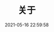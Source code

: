 ---
pageComponent: 
  name: Catalogue
  data: 
    key: 10.关于
    imgUrl: /img/web.png
    description: 关于
title: 关于
permalink: /about
sidebar: false
article: false
comment: false
editLink: false
date: 2021-05-16 22:59:58
---
